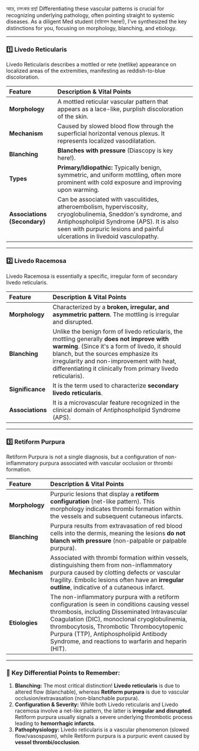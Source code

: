 আরে, চমৎকার প্রশ্ন! Differentiating these vascular patterns is crucial for recognizing underlying pathology, often pointing straight to systemic diseases. As a diligent Med student (হরিবোল here!), I've synthesized the key distinctions for you, focusing on morphology, blanching, and etiology.

---

### 1️⃣ Livedo Reticularis

Livedo Reticularis describes a mottled or rete (netlike) appearance on localized areas of the extremities, manifesting as reddish-to-blue discoloration.

| Feature | Description & Vital Points |
| :--- | :--- |
| **Morphology** | A mottled reticular vascular pattern that appears as a lace-like, purplish discoloration of the skin. |
| **Mechanism** | Caused by slowed blood flow through the superficial horizontal venous plexus. It represents localized vasodilatation. |
| **Blanching** | **Blanches with pressure** (Diascopy is key here!). |
| **Types** | **Primary/Idiopathic:** Typically benign, symmetric, and uniform mottling, often more prominent with cold exposure and improving upon warming. |
| **Associations (Secondary)** | Can be associated with vasculitides, atheroembolism, hyperviscosity, cryoglobulinemia, Sneddon's syndrome, and Antiphospholipid Syndrome (APS). It is also seen with purpuric lesions and painful ulcerations in livedoid vasculopathy. |

***

### 2️⃣ Livedo Racemosa

Livedo Racemosa is essentially a specific, irregular form of secondary livedo reticularis.

| Feature | Description & Vital Points |
| :--- | :--- |
| **Morphology** | Characterized by a **broken, irregular, and asymmetric pattern**. The mottling is irregular and disrupted. |
| **Blanching** | Unlike the benign form of livedo reticularis, the mottling generally **does not improve with warming**. (Since it's a form of livedo, it should blanch, but the sources emphasize its irregularity and non-improvement with heat, differentiating it clinically from primary livedo reticularis). |
| **Significance** | It is the term used to characterize **secondary livedo reticularis**. |
| **Associations** | It is a microvascular feature recognized in the clinical domain of Antiphospholipid Syndrome (APS). |

***

### 3️⃣ Retiform Purpura

Retiform Purpura is not a single diagnosis, but a configuration of non-inflammatory purpura associated with vascular occlusion or thrombi formation.

| Feature | Description & Vital Points |
| :--- | :--- |
| **Morphology** | Purpuric lesions that display a **retiform configuration** (net-like pattern). This morphology indicates thrombi formation within the vessels and subsequent cutaneous infarcts. |
| **Blanching** | Purpura results from extravasation of red blood cells into the dermis, meaning the lesions **do not blanch with pressure** (non-palpable or palpable purpura). |
| **Mechanism** | Associated with thrombi formation within vessels, distinguishing them from non-inflammatory purpura caused by clotting defects or vascular fragility. Embolic lesions often have an **irregular outline**, indicative of a cutaneous infarct. |
| **Etiologies** | The non-inflammatory purpura with a retiform configuration is seen in conditions causing vessel thrombosis, including Disseminated Intravascular Coagulation (DIC), monoclonal cryoglobulinemia, thrombocytosis, Thrombotic Thrombocytopenic Purpura (TTP), Antiphospholipid Antibody Syndrome, and reactions to warfarin and heparin (HIT). |

***

### 📝 Key Differential Points to Remember:

1.  **Blanching:** The most critical distinction! **Livedo reticularis** is due to altered flow (blanchable), whereas **Retiform purpura** is due to vascular occlusion/extravasation (non-blanchable purpura).
2.  **Configuration & Severity:** While both Livedo reticularis and Livedo racemosa involve a net-like pattern, the latter is **irregular and disrupted**. Retiform purpura usually signals a severe underlying thrombotic process leading to **hemorrhagic infarcts**.
3.  **Pathophysiology:** Livedo reticularis is a vascular phenomenon (slowed flow/vasospasm), while Retiform purpura is a purpuric event caused by **vessel thrombi/occlusion**.
